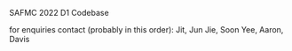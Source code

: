 SAFMC 2022 D1 Codebase

for enquiries contact (probably in this order): Jit, Jun Jie, Soon Yee, Aaron, Davis
